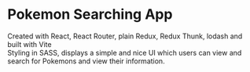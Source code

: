 # Pokemon Searching App 

Created with React, React Router, plain Redux, Redux Thunk, lodash and built with Vite <br/>
Styling in SASS, displays a simple and nice UI which users can view and search for Pokemons and view their information.

